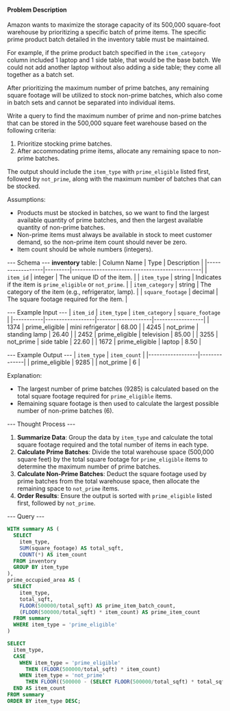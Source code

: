 #### Problem Description 
Amazon wants to maximize the storage capacity of its 500,000 square-foot warehouse by prioritizing a specific batch of prime items. The specific prime product batch detailed in the inventory table must be maintained.

For example, if the prime product batch specified in the `item_category` column included 1 laptop and 1 side table, that would be the base batch. We could not add another laptop without also adding a side table; they come all together as a batch set.

After prioritizing the maximum number of prime batches, any remaining square footage will be utilized to stock non-prime batches, which also come in batch sets and cannot be separated into individual items.

Write a query to find the maximum number of prime and non-prime batches that can be stored in the 500,000 square feet warehouse based on the following criteria:
1. Prioritize stocking prime batches.
2. After accommodating prime items, allocate any remaining space to non-prime batches.

The output should include the `item_type` with `prime_eligible` listed first, followed by `not_prime`, along with the maximum number of batches that can be stocked.

Assumptions:
- Products must be stocked in batches, so we want to find the largest available quantity of prime batches, and then the largest available quantity of non-prime batches.
- Non-prime items must always be available in stock to meet customer demand, so the non-prime item count should never be zero.
- Item count should be whole numbers (integers).

--- Schema ---
**inventory** table:
| Column Name      | Type    | Description                                   |
|------------------|---------|-----------------------------------------------|
| `item_id`        | integer | The unique ID of the item.                   |
| `item_type`      | string  | Indicates if the item is `prime_eligible` or `not_prime`. |
| `item_category`  | string  | The category of the item (e.g., refrigerator, lamp). |
| `square_footage` | decimal | The square footage required for the item.    |

--- Example Input ---
| `item_id` | `item_type`      | `item_category`    | `square_footage` |
|-----------|------------------|--------------------|------------------|
| 1374      | prime_eligible   | mini refrigerator  | 68.00           |
| 4245      | not_prime        | standing lamp      | 26.40           |
| 2452      | prime_eligible   | television         | 85.00           |
| 3255      | not_prime        | side table         | 22.60           |
| 1672      | prime_eligible   | laptop             | 8.50            |

--- Example Output ---
| `item_type`      | `item_count` |
|------------------|--------------|
| prime_eligible   | 9285         |
| not_prime        | 6            |

Explanation:
- The largest number of prime batches (9285) is calculated based on the total square footage required for `prime_eligible` items.
- Remaining square footage is then used to calculate the largest possible number of non-prime batches (6).

--- Thought Process ---
1. **Summarize Data**: Group the data by `item_type` and calculate the total square footage required and the total number of items in each type.
2. **Calculate Prime Batches**: Divide the total warehouse space (500,000 square feet) by the total square footage for `prime_eligible` items to determine the maximum number of prime batches.
3. **Calculate Non-Prime Batches**: Deduct the square footage used by prime batches from the total warehouse space, then allocate the remaining space to `not_prime` items.
4. **Order Results**: Ensure the output is sorted with `prime_eligible` listed first, followed by `not_prime`.

--- Query ---
```sql
WITH summary AS (  
  SELECT  
    item_type,  
    SUM(square_footage) AS total_sqft,  
    COUNT(*) AS item_count  
  FROM inventory  
  GROUP BY item_type
),
prime_occupied_area AS (  
  SELECT  
    item_type,
    total_sqft,
    FLOOR(500000/total_sqft) AS prime_item_batch_count,
    (FLOOR(500000/total_sqft) * item_count) AS prime_item_count
  FROM summary  
  WHERE item_type = 'prime_eligible'
)

SELECT
  item_type,
  CASE 
    WHEN item_type = 'prime_eligible' 
      THEN (FLOOR(500000/total_sqft) * item_count)
    WHEN item_type = 'not_prime' 
      THEN FLOOR((500000 - (SELECT FLOOR(500000/total_sqft) * total_sqft FROM prime_occupied_area)) / total_sqft) * item_count
  END AS item_count
FROM summary
ORDER BY item_type DESC;
